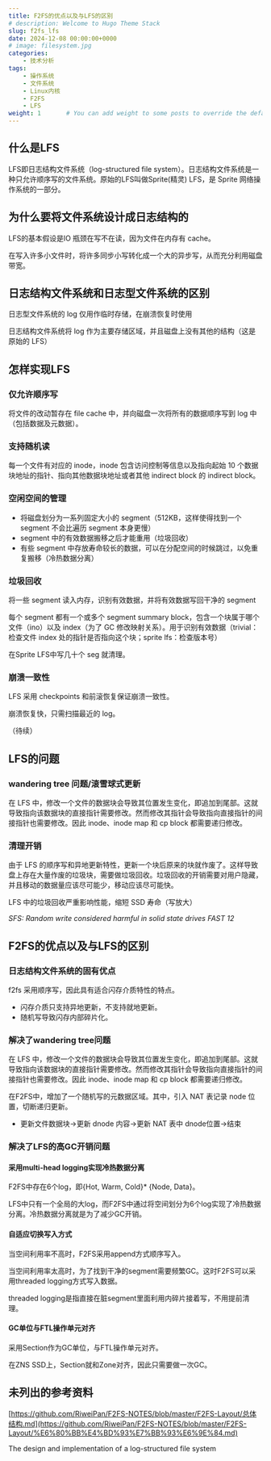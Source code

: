 ```yaml
---
title: F2FS的优点以及与LFS的区别
# description: Welcome to Hugo Theme Stack
slug: f2fs_lfs
date: 2024-12-08 00:00:00+0000
# image: filesystem.jpg
categories:
    - 技术分析
tags:
    - 操作系统
    - 文件系统
    - Linux内核
    - F2FS
    - LFS
weight: 1       # You can add weight to some posts to override the default sorting (date descending)
---
```

## 什么是LFS

LFS即日志结构文件系统（log-structured file system）。日志结构文件系统是一种只允许顺序写的文件系统。原始的LFS叫做Sprite(精灵) LFS，是 Sprite 网络操作系统的一部分。

## 为什么要将文件系统设计成日志结构的

LFS的基本假设是IO 瓶颈在写不在读，因为文件在内存有 cache。

在写入许多小文件时，将许多同步小写转化成一个大的异步写，从而充分利用磁盘带宽。

## 日志结构文件系统和日志型文件系统的区别

日志型文件系统的 log 仅用作临时存储，在崩溃恢复时使用

日志结构文件系统将 log 作为主要存储区域，并且磁盘上没有其他的结构（这是原始的 LFS）

## 怎样实现LFS

### 仅允许顺序写

将文件的改动暂存在 file cache 中，并向磁盘一次将所有的数据顺序写到 log 中（包括数据及元数据）。

### 支持随机读

每一个文件有对应的 inode，inode 包含访问控制等信息以及指向起始 10 个数据块地址的指针、指向其他数据块地址或者其他 indirect block 的 indirect block。

### 空闲空间的管理

- 将磁盘划分为一系列固定大小的 segment（512KB，这样使得找到一个 segment 不会比遍历 segment 本身更慢）
- segment 中的有效数据搬移之后才能重用（垃圾回收）
- 有些 segment 中存放寿命较长的数据，可以在分配空间的时候跳过，以免重复搬移（冷热数据分离）

### 垃圾回收

将一些 segment 读入内存，识别有效数据，并将有效数据写回干净的 segment

每个 segment 都有一个或多个 segment summary block，包含一个块属于哪个文件（ino）以及 index（为了 GC 修改映射关系）。用于识别有效数据（trivial： 检查文件 index 处的指针是否指向这个块；sprite lfs：检查版本号）

在Sprite LFS中写几十个 seg 就清理。

### 崩溃一致性

LFS 采用 checkpoints 和前滚恢复保证崩溃一致性。

崩溃恢复快，只需扫描最近的 log。

（待续）

## LFS的问题

### wandering tree 问题/滚雪球式更新

在 LFS 中，修改一个文件的数据块会导致其位置发生变化，即追加到尾部。这就导致指向该数据块的直接指针需要修改。然而修改其指针会导致指向直接指针的间接指针也需要修改。因此 inode、inode map 和 cp block 都需要递归修改。

### 清理开销

由于 LFS 的顺序写和异地更新特性，更新一个块后原来的块就作废了。这样导致盘上存在大量作废的垃圾块，需要做垃圾回收。垃圾回收的开销需要对用户隐藏，并且移动的数据量应该尽可能少，移动应该尽可能快。

LFS 中的垃圾回收严重影响性能，缩短 SSD 寿命（写放大）

_SFS: Random write considered harmful in solid state drives FAST 12_

## F2FS的优点以及与LFS的区别

### 日志结构文件系统的固有优点

f2fs 采用顺序写，因此具有适合闪存介质特性的特点。

- 闪存介质只支持异地更新，不支持就地更新。
- 随机写导致闪存内部碎片化。

### 解决了wandering tree问题

在 LFS 中，修改一个文件的数据块会导致其位置发生变化，即追加到尾部。这就导致指向该数据块的直接指针需要修改。然而修改其指针会导致指向直接指针的间接指针也需要修改。因此 inode、inode map 和 cp block 都需要递归修改。

在F2FS中，增加了一个随机写的元数据区域。其中，引入 NAT 表记录 node 位置，切断递归更新。

- 更新文件数据块->更新 dnode 内容->更新 NAT 表中 dnode位置->结束
### 解决了LFS的高GC开销问题

#### 采用multi-head logging实现冷热数据分离

F2FS中存在6个log，即{Hot, Warm, Cold}* {Node, Data}。

LFS中只有一个全局的大log，而F2FS中通过将空间划分为6个log实现了冷热数据分离。冷热数据分离就是为了减少GC开销。

#### 自适应切换写入方式

当空间利用率不高时，F2FS采用append方式顺序写入。

当空间利用率太高时，为了找到干净的segment需要频繁GC。这时F2FS可以采用threaded logging方式写入数据。

threaded logging是指直接在脏segment里面利用内碎片接着写，不用提前清理。

#### GC单位与FTL操作单元对齐

采用Section作为GC单位，与FTL操作单元对齐。

在ZNS SSD上，Section就和Zone对齐，因此只需要做一次GC。

## 未列出的参考资料

[https://github.com/RiweiPan/F2FS-NOTES/blob/master/F2FS-Layout/总体结构.md](https://github.com/RiweiPan/F2FS-NOTES/blob/master/F2FS-Layout/%E6%80%BB%E4%BD%93%E7%BB%93%E6%9E%84.md)

The design and implementation of a log-structured file system